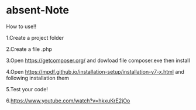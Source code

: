 # absent-Note

How to use!!

1.Create a project folder

2.Create a file .php 

3.Open https://getcomposer.org/ and dowload file composer.exe then install

4.Open https://mpdf.github.io/installation-setup/installation-v7-x.html and following installation them

5.Test your code!

6.https://www.youtube.com/watch?v=hkxuKrE2jOo
